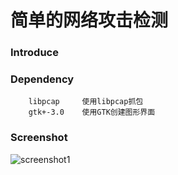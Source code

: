 简单的网络攻击检测
====================

### Introduce


### Dependency
		libpcap	    使用libpcap抓包
		gtk+-3.0	使用GTK创建图形界面

### Screenshot
![screenshot1](https://github.com/wiiiky/yd/blob/master/screenshot/screenshot1.png "screenshot1")
